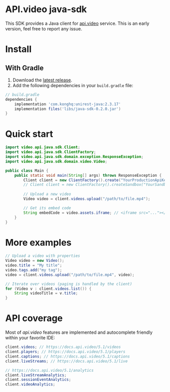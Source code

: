 # API.video java-sdk

This SDK provides a Java client for [api.video](https://api.video/) service.
This is an early version, feel free to report any issue.

# Install

## With Gradle

1. Download the [latest release](https://github.com/apivideo/java-sdk/releases).
2. Add the following dependencies in your `build.gradle` file:

```gradle
// build.gradle
dependencies {
    implementation 'com.konghq:unirest-java:2.3.17'
    implementation files('libs/java-sdk-0.2.0.jar')
}
``` 

# Quick start

```java
import video.api.java.sdk.Client;
import video.api.java.sdk.ClientFactory;
import video.api.java.sdk.domain.exception.ResponseException;
import video.api.java.sdk.domain.video.Video;

public class Main {
    public static void main(String[] args) throws ResponseException {
        Client client = new ClientFactory().create("YourProductionApiKey");
        // Client client = new ClientFactory().createSandbox("YourSandboxApiKey");
    
        // Upload a new video
        Video video = client.videos.upload("/path/to/file.mp4");

        // Get its embed code 
        String embedCode = video.assets.iframe; // <iframe src="..."></iframe>
    }
}
```

# More examples
```java
// Upload a video with properties
Video video = new Video();
video.title = "My title";
video.tags.add("my tag");
video = client.videos.upload("/path/to/file.mp4", video);

// Iterate over videos (paging is handled by the client)
for (Video v : client.videos.list()) {
    String videoTitle = v.title;
}
```

# API coverage
Most of _api.video_ features are implemented and autocomplete friendly within your favorite IDE:

```java
client.videos; // https://docs.api.video/5.1/videos
client.players; // https://docs.api.video/5.1/players
client.captions; // https://docs.api.video/5.1/captions
client.liveStreams; // https://docs.api.video/5.1/live

// https://docs.api.video/5.1/analytics
client.liveStreamAnalytics; 
client.sessionEventAnalytics; 
client.videoAnalytics;
```
